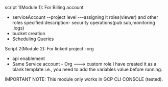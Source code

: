 script 1(Module 1): For Billing account
- serviceAccount --project level ---assigning it roles(viewer) and other roles specified description- security operations(pub sub,monitoring ,logs)
- bucket creation
- Scheduling Queries

Script 2(Module 2): For linked project -org
- api enablement
- Same Service account - Org ---> custom role
I have created it as a blank template i.e., you need to add the variables value before running.

IMPORTANT NOTE: This module only works in GCP CLI CONSOLE (tested).
